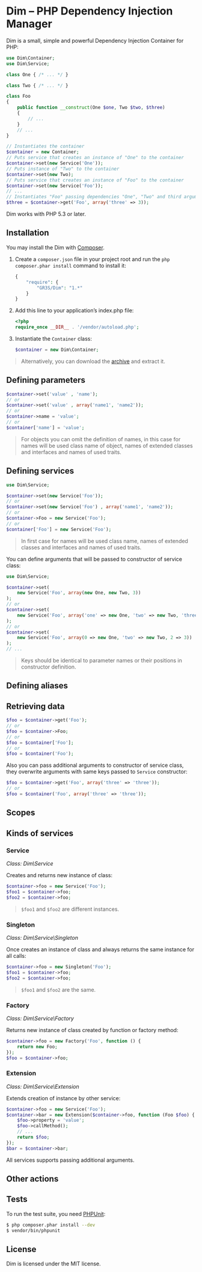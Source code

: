 # Dim – PHP Dependency Injection Manager

Dim is a small, simple and powerful Dependency Injection Container for PHP:
```php
use Dim\Container;
use Dim\Service;

class One { /* ... */ }

class Two { /* ... */ }

class Foo
{
    public function __construct(One $one, Two $two, $three)
    {
        // ...
    }
    // ...
}

// Instantiates the container
$container = new Container;
// Puts service that creates an instance of "One" to the container
$container->set(new Service('One'));
// Puts instance of "Two" to the container
$container->set(new Two);
// Puts service that creates an instance of "Foo" to the container
$container->set(new Service('Foo'));
// ...
// Instantiates "Foo" passing dependencies "One", "Two" and third argument "3" to the constructor
$three = $container->get('Foo', array('three' => 3));
```
Dim works with PHP 5.3 or later.

## Installation
You may install the Dim with [Composer](https://getcomposer.org).

1. Create a `composer.json` file in your project root
and run the `php composer.phar install` command to install it:
    ```php
    {
        "require": {
            "GR3S/Dim": "1.*"
        }
    }
    ```

2. Add this line to your application’s index.php file:
    ```php
    <?php
    require_once __DIR__ . '/vendor/autoload.php';
    ```

3. Instantiate the `Container` class:
    ```php
    $container = new Dim\Container;
    ```

> Alternatively, you can download the [archive](https://github.com/GR3S/Dim/archive/master.zip) and extract it.

## Defining parameters
```php
$container->set('value' , 'name');
// or
$container->set('value' , array('name1', 'name2'));
// or
$container->name = 'value';
// or
$container['name'] = 'value';
```
> For objects you can omit the definition of names, in this case for names will be used class name of object, names of
extended classes and interfaces and names of used traits.

## Defining services
```php
use Dim\Service;

$container->set(new Service('Foo'));
// or
$container->set(new Service('Foo') , array('name1', 'name2'));
// or
$container->Foo = new Service('Foo');
// or
$container['Foo'] = new Service('Foo');
```
> In first case for names will be used class name, names of extended classes and interfaces and names of used traits.

You can define arguments that will be passed to constructor of service class:
```php
use Dim\Service;

$container->set(
    new Service('Foo', array(new One, new Two, 3))
);
// or
$container->set(
    new Service('Foo', array('one' => new One, 'two' => new Two, 'three' => 3))
);
// or
$container->set(
    new Service('Foo', array(0 => new One, 'two' => new Two, 2 => 3))
);
// ...
```
> Keys should be identical to parameter names or their positions in constructor definition.

## Defining aliases

## Retrieving data
```php
$foo = $container->get('Foo');
// or
$foo = $container->Foo;
// or
$foo = $container['Foo'];
// or
$foo = $container('Foo');
```
Also you can pass additional arguments to constructor of service class, they overwrite arguments with same keys passed
to `Service` constructor:
```php
$foo = $container->get('Foo', array('three' => 'three'));
// or
$foo = $container('Foo', array('three' => 'three'));
```

## Scopes
## Kinds of services

### Service
*Class: Dim\Service*

Creates and returns new instance of class:
```php
$container->foo = new Service('Foo');
$foo1 = $container->foo;
$foo2 = $container->foo;
```
> `$foo1` and `$foo2` are different instances.

### Singleton
*Class: Dim\Service\Singleton*

Once creates an instance of class and always returns the same instance for all calls:
```php
$container->foo = new Singleton('Foo');
$foo1 = $container->foo;
$foo2 = $container->foo;
```
> `$foo1` and `$foo2` are the same.

### Factory
*Class: Dim\Service\Factory*

Returns new instance of class created by function or factory method:
```php
$container->foo = new Factory('Foo', function () {
    return new Foo;
});
$foo = $container->foo;
```

### Extension
*Class: Dim\Service\Extension*

Extends creation of instance by other service:
```php
$container->foo = new Service('Foo');
$container->bar = new Extension($container->foo, function (Foo $foo) {
    $foo->property = 'value';
    $foo->callMethod();
    // ...
    return $foo;
});
$bar = $container->bar;
```



All services supports passing additional arguments.

## Other actions

## Tests
To run the test suite, you need [PHPUnit](http://phpunit.de):
```bash
$ php composer.phar install --dev
$ vendor/bin/phpunit
```

## License
Dim is licensed under the MIT license.
